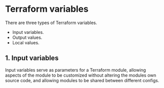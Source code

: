 # Terraform variables

There are three types of Terraform variables.
- Input variables.
- Output values.
- Local values.

## 1. Input variables

Input variables serve as parameters for a Terraform module, allowing aspects of the module to be customized without altering
the modules own source code, and allowing modules to be shared between different configs.


